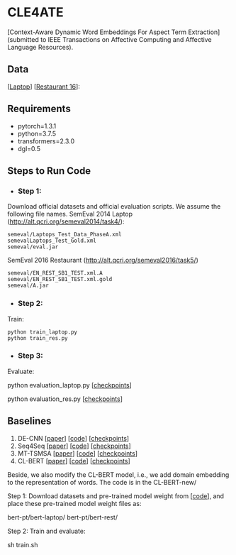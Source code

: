 # CLE4ATE
[Context-Aware Dynamic Word Embeddings For
Aspect Term Extraction](submitted to IEEE Transactions on Affective Computing and Affective Language Resources). 

## Data
[[Laptop](https://github.com/leekum2018/CLE4ATE/tree/main/Laptops_flat)]
[[Restaurant 16](https://github.com/leekum2018/CLE4ATE/tree/main/Restaurants16_flat)]:

## Requirements
* pytorch=1.3.1
* python=3.7.5
* transformers=2.3.0
* dgl=0.5

## Steps to Run Code
- ### Step 1: 
Download official datasets and official evaluation scripts.
We assume the following file names.
SemEval 2014 Laptop (http://alt.qcri.org/semeval2014/task4/):
```
semeval/Laptops_Test_Data_PhaseA.xml
semevalLaptops_Test_Gold.xml
semeval/eval.jar
```
SemEval 2016 Restaurant (http://alt.qcri.org/semeval2016/task5/)
```
semeval/EN_REST_SB1_TEST.xml.A
semeval/EN_REST_SB1_TEST.xml.gold
semeval/A.jar
```

- ### Step 2: 
Train:
```
python train_laptop.py 
python train_res.py
```

- ### Step 3: 
Evaluate:

python evaluation_laptop.py [[checkpoints](https://drive.google.com/file/d/14AI4cA1jk5Ifa9RERw7f-kAOpOxHVBA7/view?usp=share_link)]

python evaluation_res.py [[checkpoints](https://drive.google.com/file/d/1AUnm_bOgVSXX-Y78Nw-0o0NYZ5L0dbg-/view?usp=sharing)]




## Baselines 

1. DE-CNN [[paper](https://aclanthology.org/P18-2094/)] [[code](https://github.com/howardhsu/DE-CNN)] [[checkpoints](https://drive.google.com/drive/folders/1HV2uc_4KzCp4YgrcJJyjPjKOuxqEJ9Hh?usp=share_link)]
2. Seq4Seq [[paper](https://www.aclweb.org/anthology/P19-1344.pdf)] [[code](https://github.com/madehong/Seq2Seq4ATE)] [[checkpoints](https://drive.google.com/drive/folders/1NKvn_OGj6sFz6M7qQKrIzQKx1LBuXEj3?usp=share_link)]
3. MT-TSMSA [[paper](https://aclanthology.org/2021.naacl-main.145/)] [[code](https://github.com/fengyh3/TSMSA)] [[checkpoints](https://drive.google.com/drive/folders/1zGoTskFcDp_Aue8E2244ROdrHJPRQIui?usp=share_link)]
4. CL-BERT [[paper](https://aclanthology.org/2020.coling-main.73.pdf)] [[code](https://github.com/leekum2018/CLE4ATE)] [[checkpoints](https://drive.google.com/drive/folders/1wE9c5i8Y6PBXZy0RQK-5NpCv4sE5tx9D?usp=share_link)]

Beside, we also modify the CL-BERT model, i.e., we add domain embedding to the representation of words.
The code is in the CL-BERT-new/


Step 1:
Download datasets and pre-trained model weight from [[code](https://github.com/leekum2018/CLE4ATE)], and place these pre-trained model weight files as:

bert-pt/bert-laptop/
bert-pt/bert-rest/

Step 2:
Train and evaluate:

sh train.sh


